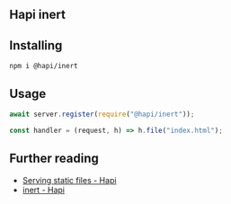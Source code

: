 ## Hapi inert

## Installing

```
npm i @hapi/inert
```

## Usage

```js
await server.register(require("@hapi/inert"));
```

```js
const handler = (request, h) => h.file("index.html");
```

## Further reading

- [Serving static files - Hapi](https://hapi.dev/tutorials/servingfiles)
- [inert - Hapi](https://hapi.dev/module/inert/)
